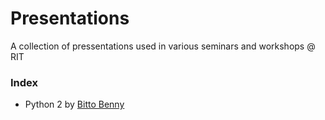 # Presentations
A collection of pressentations used in various seminars and workshops @ RIT

### Index
* Python 2 by [Bitto Benny](https://github.com/bittobennichan)